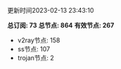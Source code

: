 更新时间2023-02-13 23:43:10

**总订阅: 73**
**总节点: 864**
**有效节点: 267**
- v2ray节点: 158
- ss节点: 107
- trojan节点: 2
